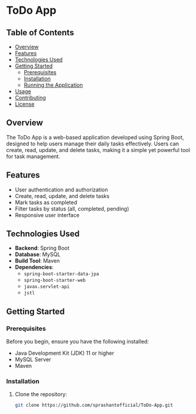 # ToDo App

## Table of Contents
- [Overview](#overview)
- [Features](#features)
- [Technologies Used](#technologies-used)
- [Getting Started](#getting-started)
  - [Prerequisites](#prerequisites)
  - [Installation](#installation)
  - [Running the Application](#running-the-application)
- [Usage](#usage)
- [Contributing](#contributing)
- [License](#license)

## Overview
The ToDo App is a web-based application developed using Spring Boot, designed to help users manage their daily tasks effectively. Users can create, read, update, and delete tasks, making it a simple yet powerful tool for task management.

## Features
- User authentication and authorization
- Create, read, update, and delete tasks
- Mark tasks as completed
- Filter tasks by status (all, completed, pending)
- Responsive user interface

## Technologies Used
- **Backend**: Spring Boot
- **Database**: MySQL
- **Build Tool**: Maven
- **Dependencies**: 
  - `spring-boot-starter-data-jpa`
  - `spring-boot-starter-web`
  - `javax.servlet-api`
  - `jstl`

## Getting Started

### Prerequisites
Before you begin, ensure you have the following installed:
- Java Development Kit (JDK) 11 or higher
- MySQL Server
- Maven

### Installation
1. Clone the repository:
   ```bash
   git clone https://github.com/sprashantofficial/ToDo-App.git
